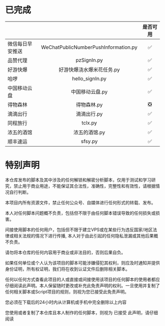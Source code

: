 # 已完成



|                  |                                      | 是否可用 |
| :--------------- | :----------------------------------: | :------: |
| 微信每日早安推送 | WeChatPublicNumberPushInformation.py |    ✅     |
| 品赞代理         |             pzSignIn.py              |    ✅     |
| 好游快爆         |      好游快爆浇水爆米花任务.py       |    ✅     |
| 哈啰             |           hello_signIn.py            |    ✅     |
| 中国移动云盘     |           中国移动云盘.py            |    ✅     |
| 得物森林         |             得物森林.py              |    ❎     |
| 滴滴出行         |             滴滴出行.py              |    ✅     |
| 同程旅行         |               tclx.py                |    ✅     |
| 浓五的酒馆       |            浓五的酒馆.py             |    ✅     |
| 顺丰速运         |               sfsy.py                |    ✅     |



# 特别声明

本仓库发布的脚本及其中涉及的任何解锁和解密分析脚本，仅用于测试和学习研究，禁止用于商业用途，不能保证其合法性，准确性，完整性和有效性，请根据情况自行判断。

本项目内所有资源文件，禁止任何公众号、自媒体进行任何形式的转载、发布。

本人对任何脚本问题概不负责，包括但不限于由任何脚本错误导致的任何损失或损害。

间接使用脚本的任何用户，包括但不限于建立VPS或在某些行为违反国家/地区法律或相关法规的情况下进行传播, 本人对于由此引起的任何隐私泄漏或其他后果概不负责。

请勿将本仓库的任何内容用于商业或非法目的，否则后果自负。

如果任何单位或个人认为该项目的脚本可能涉嫌侵犯其权利，则应及时通知并提供身份证明，所有权证明，我们将在收到认证文件后删除相关脚本。

任何以任何方式查看此项目的人或直接或间接使用该项目的任何脚本的使用者都应仔细阅读此声明。本人保留随时更改或补充此免责声明的权利。一旦使用并复制了任何相关脚本或Script项目的规则，则视为您已接受此免责声明。

您必须在下载后的24小时内从计算机或手机中完全删除以上内容

您使用或者复制了本仓库且本人制作的任何脚本，则视为 已接受 此声明，请仔细阅读
